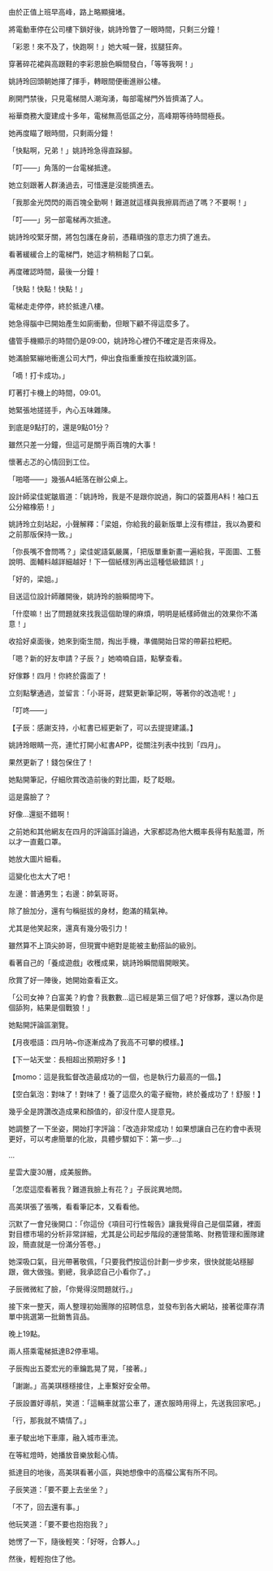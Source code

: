 由於正值上班早高峰，路上略顯擁堵。  

將電動車停在公司樓下鎖好後，姚詩玲瞥了一眼時間，只剩三分鐘！  

「彩恩！來不及了，快跑啊！」她大喊一聲，拔腿狂奔。  

穿著碎花裙與高跟鞋的李彩恩臉色瞬間發白，「等等我啊！」  

姚詩玲回頭朝她揮了揮手，轉眼間便衝進辦公樓。  

刷開門禁後，只見電梯間人潮洶湧，每部電梯門外皆擠滿了人。  

裕華商務大廈建成十多年，電梯無高低區之分，高峰期等待時間極長。  

她再度瞄了眼時間，只剩兩分鐘！  

「快點啊，兄弟！」姚詩玲急得直跺腳。  

「叮——」角落的一台電梯抵達。  

她立刻跟著人群湧過去，可惜還是沒能擠進去。  

「我那金光閃閃的兩百塊全勤啊！難道就這樣與我擦肩而過了嗎？不要啊！」  

「叮——」另一部電梯再次抵達。  

姚詩玲咬緊牙關，將包包護在身前，憑藉頑強的意志力擠了進去。  

看著緩緩合上的電梯門，她這才稍稍鬆了口氣。  

再度確認時間，最後一分鐘！  

「快點！快點！快點！」  

電梯走走停停，終於抵達八樓。  

她急得腦中已開始產生如廁衝動，但眼下顧不得這麼多了。  

儘管手機顯示的時間仍是09:00，姚詩玲心裡仍不確定是否來得及。  

她滿臉緊繃地衝進公司大門，伸出食指重重按在指紋識別區。  

「嘀！打卡成功。」  

盯著打卡機上的時間，09:01。  

她緊張地搓搓手，內心五味雜陳。  

到底是9點打的，還是9點01分？  

雖然只差一分鐘，但這可是關乎兩百塊的大事！  

懷著忐忑的心情回到工位。  

「啪嗒——」幾張A4紙落在辦公桌上。  

設計師梁佳妮皺眉道：「姚詩玲，我是不是跟你說過，胸口的袋蓋用A料！袖口五公分縮橡筋！」  

姚詩玲立刻站起，小聲解釋：「梁姐，你給我的最新版單上沒有標註，我以為要和之前那版保持一致。」  

「你長嘴不會問嗎？」梁佳妮語氣嚴厲，「把版單重新畫一遍給我，平面圖、工藝說明、面輔料越詳細越好！下一個紙樣別再出這種低級錯誤！」  

「好的，梁姐。」  

目送這位設計師離開後，姚詩玲的臉瞬間垮下。  

「什麼嘛！出了問題就來找我這個助理的麻煩，明明是紙樣師做出的效果你不滿意！」  

收拾好桌面後，她來到衛生間，掏出手機，準備開始日常的帶薪拉粑粑。  

「嗯？新的好友申請？子辰？」她喃喃自語，點擊查看。  

好傢夥！四月！你終於露面了！  

立刻點擊通過，並留言：「小哥哥，趕緊更新筆記啊，等著你的改造呢！」  

「叮咚——」  

【子辰：感謝支持，小紅書已經更新了，可以去提提建議。】  

姚詩玲眼睛一亮，連忙打開小紅書APP，從關注列表中找到「四月」。  

果然更新了！錢包保住了！  

她點開筆記，仔細欣賞改造前後的對比圖，眨了眨眼。  

這是露臉了？  

好像…還挺不錯啊！  

之前她和其他網友在四月的評論區討論過，大家都認為他大概率長得有點羞澀，所以才一直戴口罩。  

她放大圖片細看。  

這變化也太大了吧！  

左邊：普通男生；右邊：帥氣哥哥。  

除了臉加分，還有勻稱挺拔的身材，飽滿的精氣神。  

尤其是他笑起來，還真有幾分吸引力！  

雖然算不上頂尖帥哥，但現實中絕對是能被主動搭訕的級別。  

看著自己的「養成遊戲」收穫成果，姚詩玲瞬間眉開眼笑。  

欣賞了好一陣後，她開始查看正文。  

「公司女神？白富美？約會？我數數…這已經是第三個了吧？好傢夥，還以為你是個舔狗，結果是個戰狼！」  

她點開評論區瀏覽。  

【月夜囈語：四月呐~你逐漸成為了我高不可攀的模樣。】  

【下一站天堂：長相超出預期好多！】  

【momo：這是我監督改造最成功的一個，也是執行力最高的一個。】  

【空白氣泡：對味了！對味了！養了這麼久的電子寵物，終於養成功了！舒服！】  

幾乎全是誇讚改造成果和顏值的，卻沒什麼人提意見。  

她調整了一下坐姿，開始打字評論：「改造非常成功！如果想讓自己在約會中表現更好，可以考慮簡單的化妝，具體步驟如下：第一步…」  

...  

星雲大廈30層，成美服飾。  

「怎麼這麼看著我？難道我臉上有花？」子辰詫異地問。  

高美琪張了張嘴，看看筆記本，又看看他。  

沉默了一會兒後開口：「你這份《項目可行性報告》讓我覺得自己是個菜雞，裡面對目標市場的分析非常詳細，尤其是公司起步階段的運營策略、財務管理和團隊建設，簡直就是一份滿分答卷。」  

她深吸口氣，目光帶著敬佩，「只要我們按這份計劃一步步來，很快就能站穩腳跟，做大做強。劉總，我承認自己小看你了。」  

子辰微微紅了臉，「你覺得沒問題就行。」  

接下來一整天，兩人整理初始團隊的招聘信息，並發布到各大網站，接著從庫存清單中挑選第一批銷售貨品。  

晚上19點。  

兩人搭乘電梯抵達B2停車場。  

子辰掏出五菱宏光的車鑰匙晃了晃，「接著。」  

「謝謝。」高美琪穩穩接住，上車繫好安全帶。  

子辰設置好導航，笑道：「這輛車就當公車了，運衣服時用得上，先送我回家吧。」  

「行，那我就不矯情了。」  

車子駛出地下車庫，融入城市車流。  

在等紅燈時，她播放音樂放鬆心情。  

抵達目的地後，高美琪看著小區，與她想像中的高檔公寓有所不同。  

子辰笑道：「要不要上去坐坐？」  

「不了，回去還有事。」  

他玩笑道：「要不要也抱抱我？」  

她愣了一下，隨後輕笑：「好呀，合夥人。」  

然後，輕輕抱住了他。